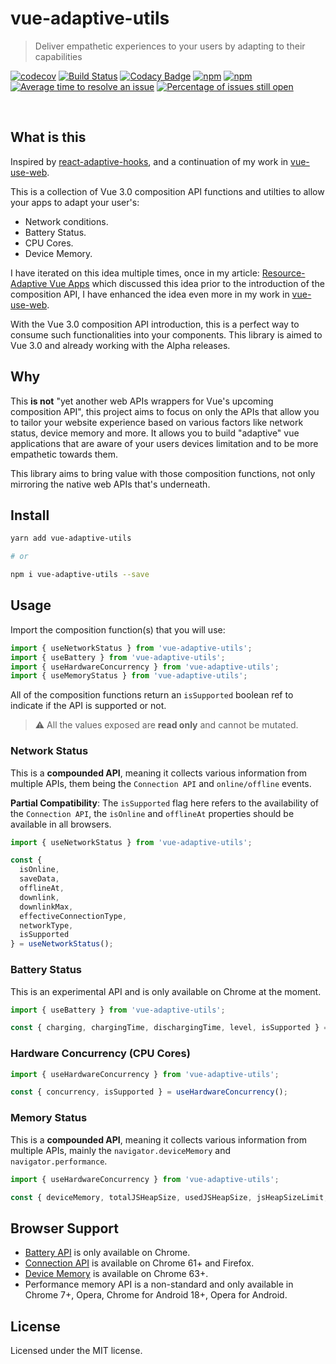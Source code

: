 # vue-adaptive-utils

> Deliver empathetic experiences to your users by adapting to their capabilities

<p align="center">

[![codecov](https://codecov.io/gh/logaretm/vue-adaptive-utils/branch/master/graph/badge.svg)](https://codecov.io/gh/logaretm/vue-adaptive-utils)
[![Build Status](https://travis-ci.org/logaretm/vue-adaptive-utils.svg?branch=master)](https://travis-ci.org/logaretm/vue-adaptive-utils)
[![Codacy Badge](https://api.codacy.com/project/badge/Grade/087bd788687c4ccab6650756ce56fa05)](https://www.codacy.com/app/logaretm/vue-adaptive-utils)
[![npm](https://img.shields.io/npm/dm/vue-adaptive-utils.svg)](https://npm-stat.com/charts.html?package=vue-adaptive-utils)
[![npm](https://img.shields.io/npm/v/vue-adaptive-utils.svg)](https://www.npmjs.com/package/vue-adaptive-utils)
[![Average time to resolve an issue](http://isitmaintained.com/badge/resolution/logaretm/vue-adaptive-utils.svg)](http://isitmaintained.com/project/logaretm/vue-adaptive-utils 'Average time to resolve an issue')
[![Percentage of issues still open](http://isitmaintained.com/badge/open/logaretm/vue-adaptive-utils.svg)](http://isitmaintained.com/project/logaretm/vue-adaptive-utils 'Percentage of issues still open')

</p>
<br>

## What is this

Inspired by [react-adaptive-hooks](https://github.com/GoogleChromeLabs/react-adaptive-hooks), and a continuation of my work in [vue-use-web](https://github.com/logaretm/vue-use-web).

This is a collection of Vue 3.0 composition API functions and utilties to allow your apps to adapt your user's:

- Network conditions.
- Battery Status.
- CPU Cores.
- Device Memory.

I have iterated on this idea multiple times, once in my article: [Resource-Adaptive Vue Apps](https://logaretm.com/blog/2019-07-19-resource-adaptive-vue-apps/) which discussed this idea prior to the introduction of the composition API, I have enhanced the idea even more in my work in [vue-use-web](https://github.com/logaretm/vue-use-web).

With the Vue 3.0 composition API introduction, this is a perfect way to consume such functionalities into your components. This library is aimed to Vue 3.0 and already working with the Alpha releases.

## Why

This **is not** "yet another web APIs wrappers for Vue's upcoming composition API", this project aims to focus on only the APIs that allow you to tailor your website experience based on various factors like network status, device memory and more. It allows you to build "adaptive" vue applications that are aware of your users devices limitation and to be more empathetic towards them.

This library aims to bring value with those composition functions, not only mirroring the native web APIs that's underneath.

## Install

```sh
yarn add vue-adaptive-utils

# or

npm i vue-adaptive-utils --save
```

## Usage

Import the composition function(s) that you will use:

```js
import { useNetworkStatus } from 'vue-adaptive-utils';
import { useBattery } from 'vue-adaptive-utils';
import { useHardwareConcurrency } from 'vue-adaptive-utils';
import { useMemoryStatus } from 'vue-adaptive-utils';
```

All of the composition functions return an `isSupported` boolean ref to indicate if the API is supported or not.

> ⚠ All the values exposed are **read only** and cannot be mutated.

### Network Status

This is a **compounded API**, meaning it collects various information from multiple APIs, them being the `Connection API` and `online/offline` events.

**Partial Compatibility**: The `isSupported` flag here refers to the availability of the `Connection API`, the `isOnline` and `offlineAt` properties should be available in all browsers.

```js
import { useNetworkStatus } from 'vue-adaptive-utils';

const {
  isOnline,
  saveData,
  offlineAt,
  downlink,
  downlinkMax,
  effectiveConnectionType,
  networkType,
  isSupported
} = useNetworkStatus();
```

### Battery Status

This is an experimental API and is only available on Chrome at the moment.

```js
import { useBattery } from 'vue-adaptive-utils';

const { charging, chargingTime, dischargingTime, level, isSupported } = useBattery();
```

### Hardware Concurrency (CPU Cores)

```js
import { useHardwareConcurrency } from 'vue-adaptive-utils';

const { concurrency, isSupported } = useHardwareConcurrency();
```

### Memory Status

This is a **compounded API**, meaning it collects various information from multiple APIs, mainly the `navigator.deviceMemory` and `navigator.performance`.

```js
import { useHardwareConcurrency } from 'vue-adaptive-utils';

const { deviceMemory, totalJSHeapSize, usedJSHeapSize, jsHeapSizeLimit, isSupported } = useMemoryStatus();
```

## Browser Support

- [Battery API](https://developer.mozilla.org/en-US/docs/Web/API/Navigator/battery) is only available on Chrome.
- [Connection API](https://developer.mozilla.org/en-US/docs/Web/API/Navigator/connection) is available on Chrome 61+ and Firefox.
- [Device Memory](https://developer.mozilla.org/en-US/docs/Web/API/Navigator/deviceMemory) is available on Chrome 63+.
- Performance memory API is a non-standard and only available in Chrome 7+, Opera, Chrome for Android 18+, Opera for Android.

## License

Licensed under the MIT license.
